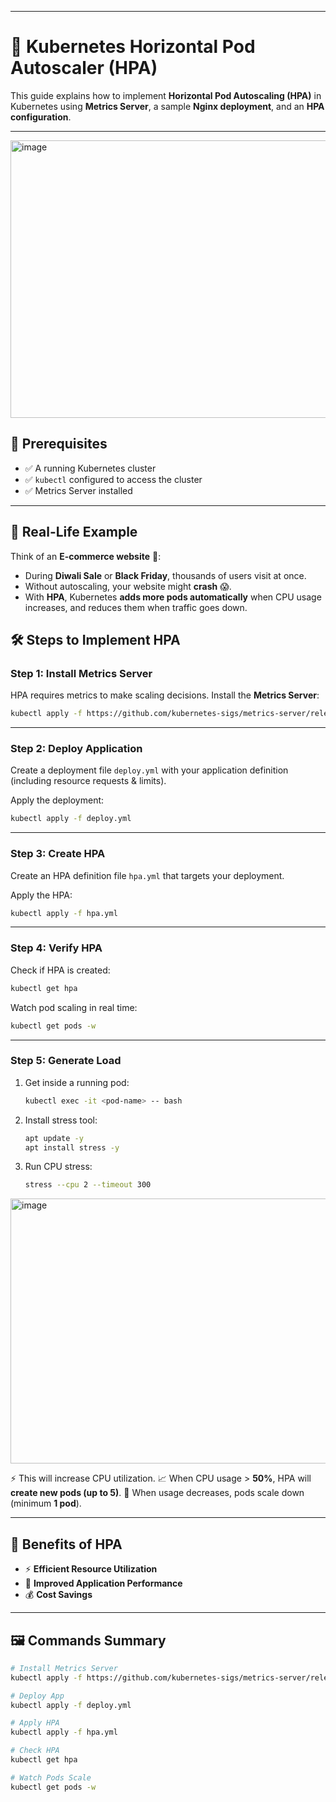 
---

# 🚀 Kubernetes Horizontal Pod Autoscaler (HPA)

This guide explains how to implement **Horizontal Pod Autoscaling (HPA)** in Kubernetes using **Metrics Server**, a sample **Nginx deployment**, and an **HPA configuration**.

---

<img width="640" height="444" alt="image" src="https://github.com/user-attachments/assets/f88196d0-3dae-4af2-aa2e-e77af925af99" />


## 📌 Prerequisites

* ✅ A running Kubernetes cluster
* ✅ `kubectl` configured to access the cluster
* ✅ Metrics Server installed

---


## 🏢 Real-Life Example

Think of an **E-commerce website** 🛒:

* During **Diwali Sale** or **Black Friday**, thousands of users visit at once.
* Without autoscaling, your website might **crash** 😱.
* With **HPA**, Kubernetes **adds more pods automatically** when CPU usage increases, and reduces them when traffic goes down.


## 🛠️ Steps to Implement HPA

### **Step 1: Install Metrics Server**

HPA requires metrics to make scaling decisions. Install the **Metrics Server**:

```bash
kubectl apply -f https://github.com/kubernetes-sigs/metrics-server/releases/latest/download/components.yaml
```

---

### **Step 2: Deploy Application**

Create a deployment file `deploy.yml` with your application definition (including resource requests & limits).

Apply the deployment:

```bash
kubectl apply -f deploy.yml
```

---

### **Step 3: Create HPA**

Create an HPA definition file `hpa.yml` that targets your deployment.

Apply the HPA:

```bash
kubectl apply -f hpa.yml
```

---

### **Step 4: Verify HPA**

Check if HPA is created:

```bash
kubectl get hpa
```

Watch pod scaling in real time:

```bash
kubectl get pods -w
```

---

### **Step 5: Generate Load**

1. Get inside a running pod:

   ```bash
   kubectl exec -it <pod-name> -- bash
   ```

2. Install stress tool:

   ```bash
   apt update -y
   apt install stress -y
   ```

3. Run CPU stress:

   ```bash
   stress --cpu 2 --timeout 300
   ```
<img width="1898" height="424" alt="image" src="https://github.com/user-attachments/assets/4545d2df-76ed-4273-bf94-bc440235c805" />



⚡ This will increase CPU utilization.
📈 When CPU usage > **50%**, HPA will **create new pods (up to 5)**.
🧹 When usage decreases, pods scale down (minimum **1 pod**).

---

## 🎯 Benefits of HPA

* ⚡ **Efficient Resource Utilization**
* 🚀 **Improved Application Performance**
* 💰 **Cost Savings**

---

## 🖼️ Commands Summary

```bash
# Install Metrics Server
kubectl apply -f https://github.com/kubernetes-sigs/metrics-server/releases/latest/download/components.yaml

# Deploy App
kubectl apply -f deploy.yml

# Apply HPA
kubectl apply -f hpa.yml

# Check HPA
kubectl get hpa

# Watch Pods Scale
kubectl get pods -w
```






